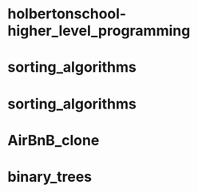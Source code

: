 # holbertonschool-higher_level_programming
# sorting_algorithms
# sorting_algorithms
# AirBnB_clone
# binary_trees
